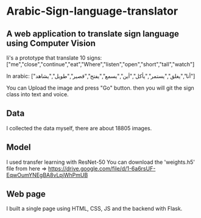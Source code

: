 # Arabic-Sign-language-translator
## A web application to translate sign language using Computer Vision
Ii's a prototype that translate 10 signs:
["me","close","continue","eat","Where","listen","open","short","tall","watch"]

In arabic:
["أنا","يغلق","يستمر","يأكل","أين","يسمع","يفتح","قصير","طويل","يشاهد"]

You can Upload the image and press "Go" button. then you will git the sign class into text and voice.
## Data
I collected the data myself, there are about 18805 images.

## Model
I used transfer learning with ResNet-50
You can download the 'weights.h5' file from here => https://drive.google.com/file/d/1-6a6rsUF-EqwOumYNEgBA8vLpjWhPmUB 

## Web page
I built a single page using HTML, CSS, JS and the backend with Flask.

